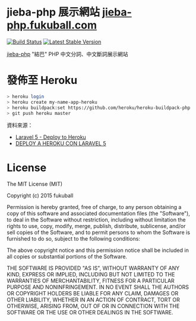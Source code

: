 jieba-php 展示網站 [jieba-php.fukuball.com](http://jieba-php.fukuball.com)
========
[![Build Status](https://travis-ci.org/fukuball/jieba-php.svg?branch=master)](https://travis-ci.org/fukuball/jieba-php)
[![Latest Stable Version](https://poser.pugx.org/fukuball/jieba-php/v/stable.png)](https://packagist.org/packages/fukuball/jieba-php)

[jieba-php](https://github.com/fukuball/jieba-php) "結巴" PHP 中文分詞、中文斷詞展示網站

發佈至 Heroku
=========
```bash
> heroku login
> heroku create my-name-app-heroku
> heroku buildpack:set https://github.com/heroku/heroku-buildpack-php
> git push heroku master
```
資料來源：
* [Laravel 5 - Deploy to Heroku](https://www.youtube.com/watch?v=uaKpcEG0PYU)
* [DEPLOY A HEROKU CON LARAVEL 5](https://www.youtube.com/watch?v=uaKpcEG0PYU)

License
=========
The MIT License (MIT)

Copyright (c) 2015 fukuball

Permission is hereby granted, free of charge, to any person obtaining a copy
of this software and associated documentation files (the "Software"), to deal
in the Software without restriction, including without limitation the rights
to use, copy, modify, merge, publish, distribute, sublicense, and/or sell
copies of the Software, and to permit persons to whom the Software is
furnished to do so, subject to the following conditions:

The above copyright notice and this permission notice shall be included in all
copies or substantial portions of the Software.

THE SOFTWARE IS PROVIDED "AS IS", WITHOUT WARRANTY OF ANY KIND, EXPRESS OR
IMPLIED, INCLUDING BUT NOT LIMITED TO THE WARRANTIES OF MERCHANTABILITY,
FITNESS FOR A PARTICULAR PURPOSE AND NONINFRINGEMENT. IN NO EVENT SHALL THE
AUTHORS OR COPYRIGHT HOLDERS BE LIABLE FOR ANY CLAIM, DAMAGES OR OTHER
LIABILITY, WHETHER IN AN ACTION OF CONTRACT, TORT OR OTHERWISE, ARISING FROM,
OUT OF OR IN CONNECTION WITH THE SOFTWARE OR THE USE OR OTHER DEALINGS IN THE
SOFTWARE.